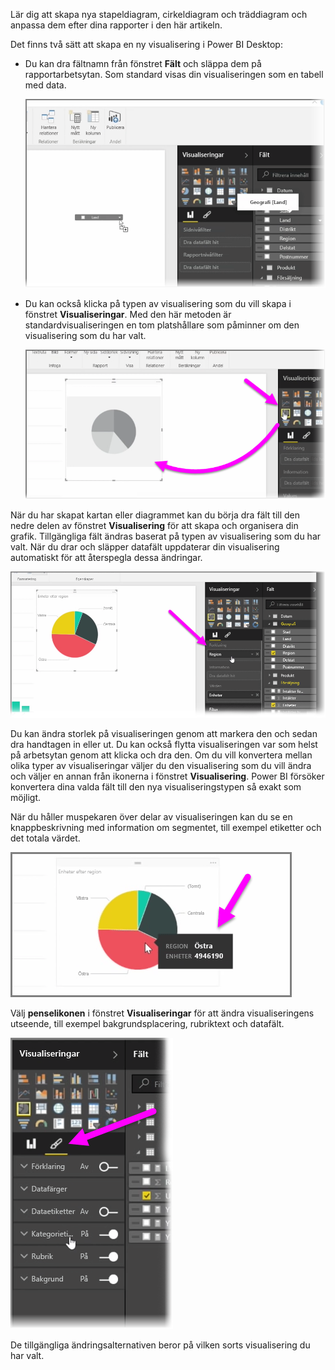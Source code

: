 Lär dig att skapa nya stapeldiagram, cirkeldiagram och träddiagram och anpassa dem efter dina rapporter i den här artikeln.

Det finns två sätt att skapa en ny visualisering i Power BI Desktop:

* Du kan dra fältnamn från fönstret **Fält** och släppa dem på rapportarbetsytan. Som standard visas din visualiseringen som en tabell med data.
  
  ![](media/3-2-create-customize-simple-visualizations/3-2_1.png)
* Du kan också klicka på typen av visualisering som du vill skapa i fönstret **Visualiseringar**. Med den här metoden är standardvisualiseringen en tom platshållare som påminner om den visualisering som du har valt.
  
  ![](media/3-2-create-customize-simple-visualizations/3-2_2.png)

När du har skapat kartan eller diagrammet kan du börja dra fält till den nedre delen av fönstret **Visualisering** för att skapa och organisera din grafik. Tillgängliga fält ändras baserat på typen av visualisering som du har valt. När du drar och släpper datafält uppdaterar din visualisering automatiskt för att återspegla dessa ändringar.

![](media/3-2-create-customize-simple-visualizations/3-2_3.png)

Du kan ändra storlek på visualiseringen genom att markera den och sedan dra handtagen in eller ut. Du kan också flytta visualiseringen var som helst på arbetsytan genom att klicka och dra den. Om du vill konvertera mellan olika typer av visualiseringar väljer du den visualisering som du vill ändra och väljer en annan från ikonerna i fönstret **Visualisering**. Power BI försöker konvertera dina valda fält till den nya visualiseringstypen så exakt som möjligt.

När du håller muspekaren över delar av visualiseringen kan du se en knappbeskrivning med information om segmentet, till exempel etiketter och det totala värdet.

![](media/3-2-create-customize-simple-visualizations/3-2_4.png)

Välj **penselikonen** i fönstret **Visualiseringar** för att ändra visualiseringens utseende, till exempel bakgrundsplacering, rubriktext och datafält.

![](media/3-2-create-customize-simple-visualizations/3-2_5.png)

De tillgängliga ändringsalternativen beror på vilken sorts visualisering du har valt.

